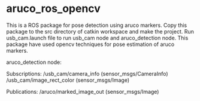 # aruco_ros_opencv
This is a ROS package for pose detection using aruco markers.
Copy this package to the src directory of catkin workspace and make the project.
Run usb_cam.launch file to run usb_cam node and aruco_detection node.
This package have used opencv techniques for pose estimation of aruco markers.


aruco_detection node:

Subscriptions:
/usb_cam/camera_info (sensor_msgs/CameraInfo)
/usb_cam/image_rect_color (sensor_msgs/Image)

Publications:
/aruco/marked_image_out (sensor_msgs/Image)
